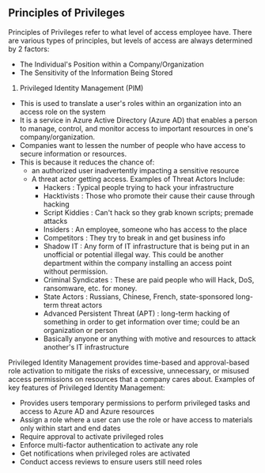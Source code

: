 
## Principles of Privileges
Principles of Privileges refer to what level of access employee have. There are various types of principles, but levels of access are always determined by 2 factors:
+ The Individual's Position within a Company/Organization
+ The Sensitivity of the Information Being Stored

1. Privileged Identity Management (PIM)
+ This is used to translate a user's roles within an organization into an access role on the system
+ It is a service in Azure Active Directory (Azure AD) that enables a person to manage, control, and monitor access to important resources in one's company/organization. 
+ Companies want to lessen the number of people who have access to secure information or resources.  
+ This is because it reduces the chance of: 
  + an authorized user inadvertently impacting a sensitive resource
  + A threat actor getting access. Examples of Threat Actors Include: 
    + Hackers : Typical people trying to hack your infrastructure
    + Hacktivists : Those who promote their cause their cause through hacking
    + Script Kiddies : Can't hack so they grab known scripts; premade attacks
    + Insiders : An employee, someone who has access to the place
    + Competitors : They try to break in and get business info
    + Shadow IT : Any form of IT infrastructure that is being put in an unofficial or potential illegal way. This could be another department within the company installing an access point without permission. 
    + Criminal Syndicates : These are paid people who will Hack, DoS, ransomware, etc. for money. 
    + State Actors : Russians, Chinese, French, state-sponsored long-term threat actors
    + Advanced Persistent Threat (APT) : long-term hacking of something in order to get information over time; could be an organization or person
    + Basically anyone or anything with motive and resources to attack another's IT infrastructure

Privileged Identity Management provides time-based and approval-based role activation to mitigate the risks of excessive, unnecessary, or misused access permissions on resources that a company cares about. Examples of key features of Privileged Identity Management:
+ Provides users temporary permissions to perform privileged tasks and access to Azure AD and Azure resources
+ Assign a role where a user can use the role or have access to materials only within start and end dates
+ Require approval to activate privileged roles
+ Enforce multi-factor authentication to activate any role
+ Get notifications when privileged roles are activated
+ Conduct access reviews to ensure users still need roles

